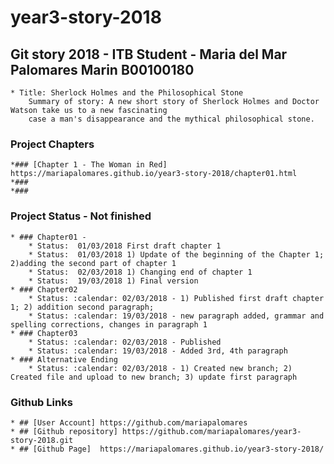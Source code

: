 # year3-story-2018

## Git story 2018 - ITB Student - Maria del Mar Palomares Marin B00100180
	* Title: Sherlock Holmes and the Philosophical Stone
		Summary of story: A new short story of Sherlock Holmes and Doctor Watson take us to a new fascinating 
		case a man's disappearance and the mythical philosophical stone.

### Project Chapters
	*### [Chapter 1 - The Woman in Red] https://mariapalomares.github.io/year3-story-2018/chapter01.html 
	*###
	*###

### Project Status - Not finished
	* ### Chapter01 - 
		* Status:  01/03/2018 First draft chapter 1
		* Status:  01/03/2018 1) Update of the beginning of the Chapter 1; 2)adding the second part of chapter 1
		* Status:  02/03/2018 1) Changing end of chapter 1
		* Status:  19/03/2018 1) Final version
	* ### Chapter02
		* Status: :calendar: 02/03/2018 - 1) Published first draft chapter 1; 2) addition second paragraph; 
		* Status: :calendar: 19/03/2018 - new paragraph added, grammar and spelling corrections, changes in paragraph 1
	* ### Chapter03
		* Status: :calendar: 02/03/2018 - Published 
		* Status: :calendar: 19/03/2018 - Added 3rd, 4th paragraph 
	* ### Alternative Ending
		* Status: :calendar: 02/03/2018 - 1) Created new branch; 2) Created file and upload to new branch; 3) update first paragraph
		
### Github Links
	* ## [User Account] https://github.com/mariapalomares
	* ## [Github repository] https://github.com/mariapalomares/year3-story-2018.git		
	* ## [Github Page]  https://mariapalomares.github.io/year3-story-2018/
		